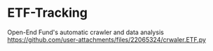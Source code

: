 # ETF-Tracking
Open-End Fund's automatic crawler and data analysis
https://github.com/user-attachments/files/22065324/crwaler.ETF.py
